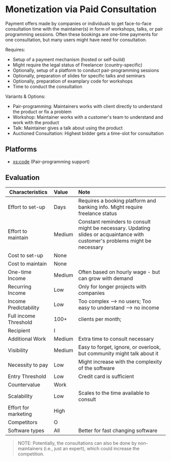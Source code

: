 # Monetization via Paid Consultation

Payment offers made by companies or individuals to get face-to-face consultation time with the maintainer(s) in form of workshops, talks, or pair programming sessions.
Often these bookings are one-time payments for one consultation, but many users might have need for consultation.

Requires:
* Setup of a payment mechanism (hosted or self-build)
* Might require the legal status of Freelancer (country-specific)
* Optionally, setup of a platform to conduct pair-programming sessions
* Optionally, preparation of slides for specific talks and seminars
* Optionally, preparation of examplary code for workshops
* Time to conduct the consultation

Variants & Options:
* Pair-programming: Maintainers works with client directly to understand the product or fix a problem
* Workshop: Maintainer works with a customer's team to understand and work with the product
* Talk: Maintainer gives a talk about using the product
* Auctioned Consultation: Highest bidder gets a time-slot for consultation

## Platforms
* [xs:code](https://xscode.com/) (Pair-programming support)

## Evaluation

| Characteristics                   | Value  | Note |
| --------------------------------- |:------ |:---- |
| Effort to set-up                  | Days   | Requires a booking platform and banking info. Might require freelance status
| Effort to maintain                | Medium | Constant reminders to consult might be necessary. Updating slides or acquaintance with customer's problems might be necessary
| Cost to set-up                    | None   | 
| Cost to maintain                  | None   | 
| One-time Income                   | Medium | Often based on hourly wage - but can grow with demand
| Recurring Income                  | Low    | Only for longer projects with companies
| Income Predictability             | Low    | Too complex --> no users; Too easy to understand --> no income
| Full income Threshold             | 100+   | clients per month; 
| Recipient                         | I      | 
| Additional Work                   | Medium | Extra time to consult necessary
| Visibility                        | Medium | Easy to forget, ignore, or overlook, but community might talk about it
| Necessity to pay                  | Low    | Might increase with the complexity of the software
| Entry Threshold                   | Low    | Credit card is sufficient
| Countervalue                      | Work   | 
| Scalability                       | Low    | Scales to the time available to consult
| Effort for marketing              | High   | 
| Competitors                       | O      | 
| Software types                    | All    | Better for fast changing software

> NOTE: Potentially, the consultations can also be done by non-maintainers (i.e., just an expert), which could increase the competition.